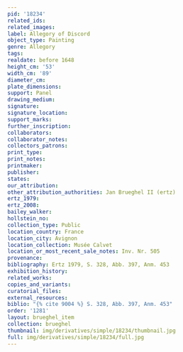 ```yaml
---
pid: '18234'
related_ids: 
related_images: 
label: Allegory of Discord
object_type: Painting
genre: Allegory
tags: 
realdate: before 1648
height_cm: '53'
width_cm: '89'
diameter_cm: 
plate_dimensions: 
support: Panel
drawing_medium: 
signature: 
signature_location: 
support_marks: 
further_inscription: 
collaborators: 
collaborator_notes: 
collectors_patrons: 
print_type: 
print_notes: 
printmaker: 
publisher: 
states: 
our_attribution: 
other_attribution_authorities: Jan Brueghel II (ertz)
ertz_1979: 
ertz_2008: 
bailey_walker: 
hollstein_no: 
collection_type: Public
location_country: France
location_city: Avignon
location_collection: Musée Calvet
location_or_most_recent_sale_notes: Inv. Nr. 505
provenance: 
bibliography: Ertz 1979, S. 328, Abb. 397, Anm. 453
exhibition_history: 
related_works: 
copies_and_variants: 
curatorial_files: 
external_resources: 
biblio: "{% cite 9004 %} S. 328, Abb. 397, Anm. 453"
order: '1281'
layout: brueghel_item
collection: brueghel
thumbnail: img/derivatives/simple/18234/thumbnail.jpg
full: img/derivatives/simple/18234/full.jpg
---
```

